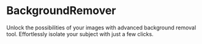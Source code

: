 # BackgroundRemover
Unlock the possibilities of your images with advanced background removal tool. Effortlessly isolate your subject with just a few clicks.
   
  
  
